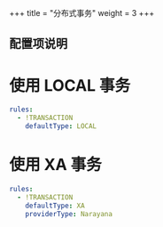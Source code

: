 +++
title = "分布式事务"
weight = 3
+++

## 配置项说明

# 使用 LOCAL 事务
```yaml
rules:
  - !TRANSACTION
    defaultType: LOCAL
```

# 使用 XA 事务
```yaml
rules:
  - !TRANSACTION
    defaultType: XA
    providerType: Narayana
```
